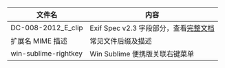 文件名|内容
---|---
DC-008-2012_E_clip|Exif Spec v2.3 字段部分，查看[完整文档](http://www.cipa.jp/std/documents/e/DC-008-2012_E.pdf)
扩展名 MIME 描述|常见文件后缀及描述
win-sublime-rightkey|Win Sublime 便携版关联右键菜单
